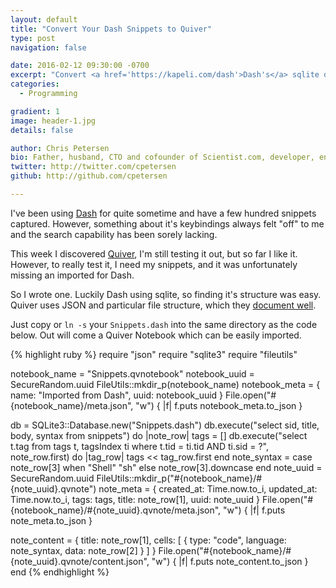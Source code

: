 ```yaml
---
layout: default
title: "Convert Your Dash Snippets to Quiver"
type: post
navigation: false

date: 2016-02-12 09:30:00 -0700
excerpt: "Convert <a href='https://kapeli.com/dash'>Dash's</a> sqlite database to the directory structure expected by <a href='http://happenapps.com/#quiver'>Quiver</a>."
categories:
  - Programming

gradient: 1
image: header-1.jpg
details: false

author: Chris Petersen
bio: Father, husband, CTO and cofounder of Scientist.com, developer, entrepreneur and technologist.
twitter: http://twitter.com/cpetersen
github: http://github.com/cpetersen

---
```


I've been using [Dash](https://kapeli.com/dash) for quite sometime and have a few hundred snippets captured. However, something about it's keybindings always felt "off" to me and the search capability has been sorely lacking.

This week I discovered [Quiver](http://happenapps.com/#quiver), I'm still testing it out, but so far I like it. However, to really test it, I need my snippets, and it was unfortunately missing an imported for Dash.

So I wrote one. Luckily Dash using sqlite, so finding it's structure was easy. Quiver uses JSON and particular file structure, which they [document well](https://github.com/HappenApps/Quiver/wiki/Quiver-Data-Format).

Just copy or `ln -s` your `Snippets.dash` into the same directory as the code below. Out will come a Quiver Notebook which can be easily imported.

{% highlight ruby %}
require "json"
require "sqlite3"
require "fileutils"

notebook_name = "Snippets.qvnotebook"
notebook_uuid = SecureRandom.uuid
FileUtils::mkdir_p(notebook_name)
notebook_meta = {
  name: "Imported from Dash",
  uuid: notebook_uuid
}
File.open("#{notebook_name}/meta.json", "w") { |f| f.puts notebook_meta.to_json }

db = SQLite3::Database.new("Snippets.dash")
db.execute("select sid, title, body, syntax from snippets") do |note_row|
  tags = []
  db.execute("select t.tag from tags t, tagsIndex ti where t.tid = ti.tid AND ti.sid = ?", note_row.first) do |tag_row|
    tags << tag_row.first
  end
  note_syntax = case note_row[3]
  when "Shell"
    "sh"
  else
    note_row[3].downcase
  end
  note_uuid = SecureRandom.uuid
  FileUtils::mkdir_p("#{notebook_name}/#{note_uuid}.qvnote")
  note_meta = {
    created_at: Time.now.to_i,
    updated_at: Time.now.to_i,
    tags: tags,
    title: note_row[1],
    uuid: note_uuid
  }
  File.open("#{notebook_name}/#{note_uuid}.qvnote/meta.json", "w") { |f| f.puts note_meta.to_json }

  note_content = {
    title: note_row[1],
    cells: [
      {
        type: "code",
        language: note_syntax,
        data: note_row[2]
      }
    ]
  }
  File.open("#{notebook_name}/#{note_uuid}.qvnote/content.json", "w") { |f| f.puts note_content.to_json }
end
{% endhighlight %}
